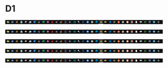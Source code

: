 # D1

![](../../.gitbook/assets/devider%20%284%29.png)

![](../../.gitbook/assets/devider%20%284%29.png)

![](../../.gitbook/assets/devider%20%284%29.png)

![](../../.gitbook/assets/devider%20%284%29.png)

![](../../.gitbook/assets/devider%20%284%29.png)
